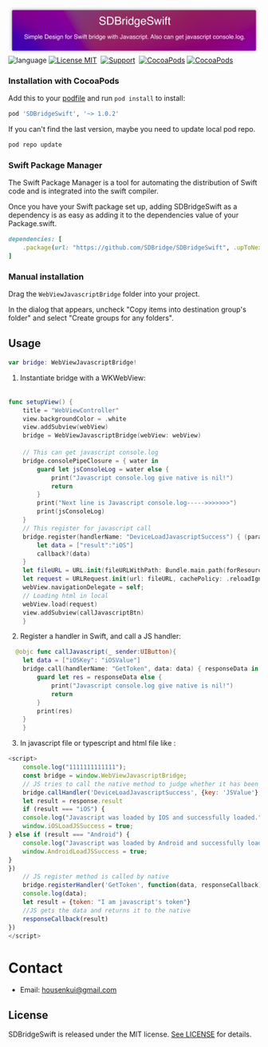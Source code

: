 ![](Resource/SDBridgeSwift.png)
![language](https://img.shields.io/badge/Language-Swift-green)
[![License MIT](https://img.shields.io/badge/license-MIT-FC89CD.svg?style=flat)](https://github.com/SDBridge/SDBridgeSwift/blob/master/JavascriptBridgeSwift/LICENSE)&nbsp;
[![Support](https://img.shields.io/badge/support-iOS%209%2B%20-FB7DEC.svg?style=flat)](https://www.apple.com/nl/ios/)&nbsp;
[![CocoaPods](https://img.shields.io/badge/pod-v1.0.1-green)](http://cocoapods.org/pods/SDBridgeSwift)
[![CocoaPods](https://img.shields.io/badge/support-SwiftPackageManagr-green)](https://www.swift.org/getting-started/#using-the-package-manager)



### Installation with CocoaPods
Add this to your [podfile](https://guides.cocoapods.org/using/getting-started.html) and run `pod install` to install:

```ruby
pod 'SDBridgeSwift', '~> 1.0.2'
```
If you can't find the last version, maybe you need to update local pod repo.
```ruby
pod repo update
```

### Swift Package Manager
The Swift Package Manager is a tool for automating the distribution of Swift code and is integrated into the swift compiler.

Once you have your Swift package set up, adding SDBridgeSwift as a dependency is as easy as adding it to the dependencies value of your Package.swift.
```ruby
dependencies: [
    .package(url: "https://github.com/SDBridge/SDBridgeSwift", .upToNextMajor(from: "1.0.2"))
]
```

### Manual installation
Drag the `WebViewJavascriptBridge` folder into your project.

In the dialog that appears, uncheck "Copy items into destination group's folder" and select "Create groups for any folders".

Usage
-----

```Swift
var bridge: WebViewJavascriptBridge!
```
1) Instantiate bridge with a WKWebView:
```Swift

func setupView() {
    title = "WebViewController"
    view.backgroundColor = .white
    view.addSubview(webView)
    bridge = WebViewJavascriptBridge(webView: webView)
    
    // This can get javascript console.log
    bridge.consolePipeClosure = { water in
        guard let jsConsoleLog = water else {
            print("Javascript console.log give native is nil!")
            return
        }
        print("Next line is Javascript console.log----->>>>>>>")
        print(jsConsoleLog)
    }
    // This register for javascript call
    bridge.register(handlerName: "DeviceLoadJavascriptSuccess") { (parameters, callback) in
        let data = ["result":"iOS"]
        callback?(data)
    }
    let fileURL = URL.init(fileURLWithPath: Bundle.main.path(forResource: "Demo", ofType: "html")!)
    let request = URLRequest.init(url: fileURL, cachePolicy: .reloadIgnoringLocalCacheData, timeoutInterval: 15.0)
    webView.navigationDelegate = self;
    // Loading html in local 
    webView.load(request)
    view.addSubview(callJavascriptBtn)
    }
```

2) Register a handler in Swift, and call a JS handler:

```Swift
  @objc func callJavascript(_ sender:UIButton){
    let data = ["iOSKey": "iOSValue"]
    bridge.call(handlerName: "GetToken", data: data) { responseData in
        guard let res = responseData else {
            print("Javascript console.log give native is nil!")
            return
        }
        print(res)
    }
    }
```
3) In javascript file or typescript and html file like :
	
```javascript
<script>
    console.log("1111111111111");
    const bridge = window.WebViewJavascriptBridge;
    // JS tries to call the native method to judge whether it has been loaded successfully and let itself know whether its user is in android app or IOS app
    bridge.callHandler('DeviceLoadJavascriptSuccess', {key: 'JSValue'}, function(response) {
    let result = response.result
    if (result === "iOS") {
    console.log("Javascript was loaded by IOS and successfully loaded.");
    window.iOSLoadJSSuccess = true;
} else if (result === "Android") {
    console.log("Javascript was loaded by Android and successfully loaded.");
    window.AndroidLoadJSSuccess = true;
}
})
    // JS register method is called by native
    bridge.registerHandler('GetToken', function(data, responseCallback) {
    console.log(data);
    let result = {token: "I am javascript's token"}
    //JS gets the data and returns it to the native
    responseCallback(result)
})
</script>
```
# Contact

- Email: housenkui@gmail.com

## License

SDBridgeSwift is released under the MIT license. [See LICENSE](https://github.com/SDBridge/SDBridgeSwift/blob/main/JavascriptBridgeSwift/LICENSE) for details.
